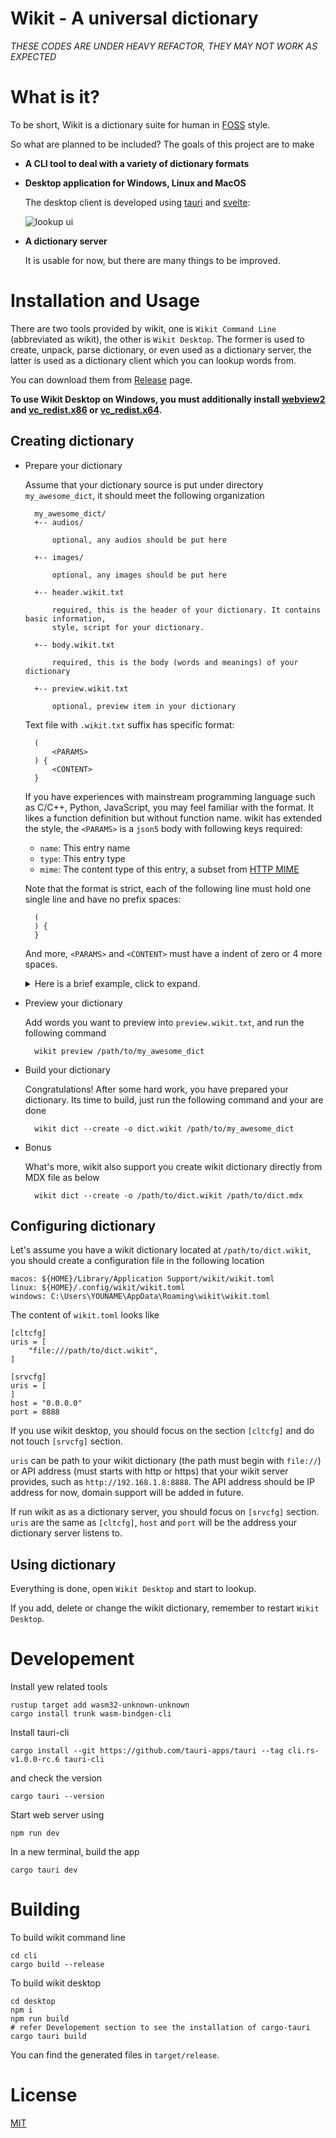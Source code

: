 # Wikit - A universal dictionary

*THESE CODES ARE UNDER HEAVY REFACTOR, THEY MAY NOT WORK AS EXPECTED*

# What is it?

To be short, Wikit is a dictionary suite for human in [FOSS](https://en.wikipedia.org/wiki/Free_and_open-source_software) style.

So what are planned to be included? The goals of this project are to make

- **A CLI tool to deal with a variety of dictionary formats**

- **Desktop application for Windows, Linux and MacOS**

    The desktop client is developed using [tauri](https://tauri.studio/en/) and [svelte](https://svelte.dev/):

    ![lookup ui](./docs/imgs/lookup.jpg "lookup ui")

- **A dictionary server**

    It is usable for now, but there are many things to be improved.

# Installation and Usage

There are two tools provided by wikit, one is `Wikit Command Line` (abbreviated as wikit), the other is `Wikit Desktop`.
The former is used to create, unpack, parse dictionary, or even used as a dictionary server, the
latter is used as a dictionary client which you can lookup words from.

You can download them from [Release](https://github.com/ikey4u/wikit/releases) page.

**To use Wikit Desktop on Windows, you must additionally install [webview2](https://developer.microsoft.com/en-us/microsoft-edge/webview2/#download-section) and [vc_redist.x86](https://aka.ms/vs/17/release/vc_redist.x86.exe) or [vc_redist.x64](https://aka.ms/vs/17/release/vc_redist.x64.exe).**

## Creating dictionary

- Prepare your dictionary

    Assume that your dictionary source is put under directory `my_awesome_dict`, it should meet the
    following organization

        my_awesome_dict/
        +-- audios/

            optional, any audios should be put here

        +-- images/

            optional, any images should be put here

        +-- header.wikit.txt

            required, this is the header of your dictionary. It contains basic information,
            style, script for your dictionary.

        +-- body.wikit.txt

            required, this is the body (words and meanings) of your dictionary

        +-- preview.wikit.txt

            optional, preview item in your dictionary

    Text file with `.wikit.txt` suffix has specific format:

        (
            <PARAMS>
        ) {
            <CONTENT>
        }

    If you have experiences with mainstream programming language such as C/C++, Python,
    JavaScript, you may feel familiar with the format. It likes a function definition but without
    function name. wikit has extended the style, the `<PARAMS>` is a `json5` body with 
    following keys required:

    - `name`: This entry name
    - `type`: This entry type
    - `mime`: The content type of this entry, a subset from [HTTP MIME](https://developer.mozilla.org/en-US/docs/Web/HTTP/Basics_of_HTTP/MIME_types)

    Note that the format is strict, each of the following line must hold one single line and have no prefix
    spaces:

        (
        ) {
        }

    And more, `<PARAMS>` and `<CONTENT>` must have a indent of zero or 4 more spaces.

    <details>

    <summary>Here is a brief example, click to expand.</summary>

    - `header.wikit.txt`

        ```
        (
            "name": "wikit example dictionary",
            "type": "info",
            "mime": "application/toml",
        ) {
            desc = '''
            This is just a wikit example dictionary, nothing more.
            '''

            author = "wikit author"
        }

        (
            "type": "js",
            "name": "script.js",
            "mime": "text/javascript",
        ) {
            // put your js script here
        }


        (
            "type": "css",
            "name": "style.css",
            "mime": "text/css",
        ) {
            /* put you css style here */
        }
        ```

    - `body.wikit.txt`

        ```
        (
            "type": "word",
            "name": "cat",
            "mime": "text/html",
        ) {
            <div class="meaning">
              <h2>cat</h2>
            </div>
        }
        ```

    - `preview.wikit.txt`

        ```
        (
            "type": "word",
            "name": "cat",
            "mime": "text/html",
        ) {
            <div class="meaning">
              <h2>cat</h2>
            </div>
        }
        ```

    A full example can be found at [wikit/examples/dict](https://github.com/ikey4u/wikit/tree/master/examples/dict).

    </details>

- Preview your dictionary

    Add words you want to preview into `preview.wikit.txt`, and run the following command

        wikit preview /path/to/my_awesome_dict

- Build your dictionary

    Congratulations! After some hard work, you have prepared your dictionary. Its time to build,
    just run the following command and your are done

        wikit dict --create -o dict.wikit /path/to/my_awesome_dict

- Bonus

    What's more, wikit also support you create wikit dictionary directly from MDX file as below

        wikit dict --create -o /path/to/dict.wikit /path/to/dict.mdx

## Configuring dictionary

Let's assume you have a wikit dictionary located at `/path/to/dict.wikit`, you should create a
configuration file in the following location

```
macos: ${HOME}/Library/Application Support/wikit/wikit.toml
linux: ${HOME}/.config/wikit/wikit.toml
windows: C:\Users\YOUNAME\AppData\Roaming\wikit\wikit.toml
```

The content of `wikit.toml` looks like

```
[cltcfg]                          
uris = [                          
    "file:///path/to/dict.wikit", 
]                                 
                                  
[srvcfg]                          
uris = [                          
]                                 
host = "0.0.0.0"                  
port = 8888
```

If you use wikit desktop, you should focus on the section `[cltcfg]` and do not touch `[srvcfg]` section.

`uris` can be path to your wikit dictionary (the path must begin with `file://`) or API address (must
starts with http or https) that your wikit server provides, such as `http://192.168.1.8:8888`.
The API address should be IP address for now, domain support will be added in future.

If run wikit as as a dictionary server, you should focus on `[srvcfg]` section.
`uris` are the same as `[cltcfg]`, `host` and `port` will be the address your dictionary server
listens to.

## Using dictionary

Everything is done, open `Wikit Desktop` and start to lookup.

If you add, delete or change the wikit dictionary, remember to restart `Wikit Desktop`.

# Developement

Install yew related tools

    rustup target add wasm32-unknown-unknown
    cargo install trunk wasm-bindgen-cli

Install tauri-cli

    cargo install --git https://github.com/tauri-apps/tauri --tag cli.rs-v1.0.0-rc.6 tauri-cli 

and check the version

    cargo tauri --version

Start web server using

    npm run dev

In a new terminal, build the app

    cargo tauri dev

# Building

To build wikit command line

    cd cli
    cargo build --release

To build wikit desktop

    cd desktop
    npm i
    npm run build
    # refer Developement section to see the installation of cargo-tauri
    cargo tauri build

You can find the generated files in `target/release`.

# License

[MIT](./LICENSE)
